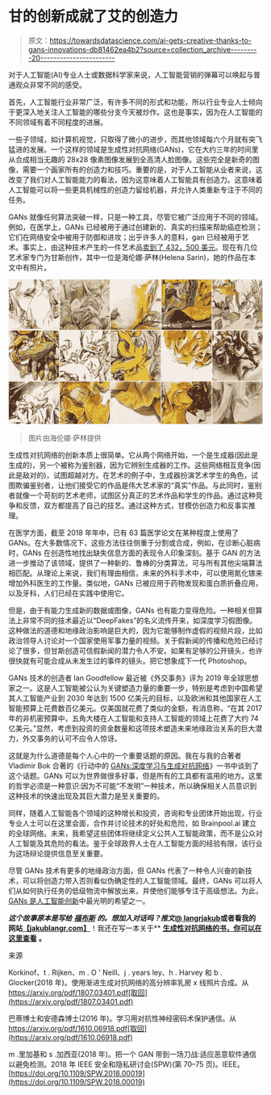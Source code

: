 # 甘的创新成就了艾的创造力

> 原文：<https://towardsdatascience.com/ai-gets-creative-thanks-to-gans-innovations-db81462ea4b2?source=collection_archive---------20----------------------->

对于人工智能(AI)专业人士或数据科学家来说，人工智能营销的弹幕可以唤起与普通观众非常不同的感受。

首先，人工智能行业非常广泛，有许多不同的形式和功能，所以行业专业人士倾向于更深入地关注人工智能的哪些分支今天被炒作。这也是事实，因为在人工智能的不同领域有着不同程度的进展。

一些子领域，如计算机视觉，只取得了微小的进步，而其他领域每六个月就有突飞猛进的发展。一个这样的领域是生成性对抗网络(GANs)，它在大约三年的时间里从合成相当无趣的 28x28 像素图像发展到全高清人脸图像。这些完全是新奇的图像，需要一个画家所有的创造力和技巧。重要的是，对于人工智能从业者来说，这改变了我们对人工智能能力的看法，因为这意味着人工智能具有创造力。这意味着人工智能可以将一些更具机械性的创造力留给机器，并允许人类重新专注于不同的任务。

GANs 就像任何算法突破一样，只是一种工具，尽管它被广泛应用于不同的领域。例如，在医学上，GANs 已经被用于通过创建新的、真实的扫描来帮助癌症检测；它们在网络安全中被用于防御和进攻；出乎许多人的意料，gan 已经被用于艺术。事实上，由这种技术产生的一件艺术品[卖到了 432，500 美元](https://www.forbes.com/sites/williamfalcon/2018/10/25/what-happens-now-that-an-ai-generated-painting-sold-for-432500/#49b653a1a41c)。现在有几位艺术家专门为甘斯创作，其中一位是海伦娜·萨林(Helena Sarin)，她的作品在本文中有照片。

![](img/e6562b1ca54166137710c2241092f2de.png)

> 图片由海伦娜·萨林提供

生成性对抗网络的创新本质上很简单。它从两个网络开始，一个是生成器(因此是生成的)，另一个被称为鉴别器，因为它辨别生成器的工作。这些网络相互竞争(因此是敌对的)，试图超越对方。在艺术的例子中，生成器扮演艺术学生的角色，试图欺骗鉴别者，让他们接受它的作品是伟大艺术家的“真实”作品。与此同时，鉴别者就像一个苛刻的艺术老师，试图区分真正的艺术作品和学生的作品。通过这种竞争和反馈，双方都提高了自己的技艺。通过这种方式，甘模仿创造力和反事实推理。

在医学方面，截至 2018 年年中，已有 63 篇医学论文在某种程度上使用了 GANs。在大多数情况下，这些方法往往侧重于分割或合成，例如，在诊断心脏病时，GANs 在创造性地找出缺失信息方面的表现令人印象深刻。基于 GAN 的方法进一步推动了该领域，提供了一种新的、鲁棒的分类算法，可与所有其他尖端算法相匹配。从理论上来说，我们有理由相信，未来的外科手术中，可以使用氮化镓来增加外科医生的工作量。类似地，GANs 已被应用于药物发现和蛋白质折叠应用，以及牙科，人们已经在实践中使用它。

但是，由于有能力生成新的数据或图像，GANs 也有能力变得危险。一种相关但算法上非常不同的技术最近以“DeepFakes”的名义流传开来，如深度学习假图像。这种做法的道德和地缘政治影响是巨大的，因为它能够制作虚假的视频片段，比如政治领导人讨论对一个国家使用军事力量的视频。关于假新闻的传播和危险已经讨论了很多，但甘斯创造可信假新闻的潜力令人不安。如果有足够的公开镜头，也许很快就有可能合成从未发生过的事件的镜头。把它想象成下一代 Photoshop。

GANs 技术的创造者 Ian Goodfellow 最近被《外交事务》评为 2019 年全球思想家之一。这是人工智能被公认为关键塑造力量的重要一步，特别是考虑到中国希望其人工智能产业到 2030 年达到 1500 亿美元的目标，以及欧洲和其他国家在人工智能预算上花费数百亿美元。仅美国就花费了类似的金额，有消息称，“在其 2017 年的非机密预算中，五角大楼在人工智能和支持人工智能的领域上花费了大约 74 亿美元。”显然，考虑到投资的资金数量和这项技术塑造未来地缘政治关系的巨大潜力，外交事务的认可不应令人惊讶。

这就是为什么道德是每个人心中的一个重要话题的原因。我在与我的合著者 Vladimir Bok 合著的《行动中的 [GANs:深度学习与生成对抗网络](http://bit.ly/gan-book-partners)》一书中谈到了这个话题。GANs 可以为世界做很多好事，但是所有的工具都有滥用的地方。这里的哲学必须是一种意识:因为不可能“不发明”一种技术，所以确保相关人员意识到这种技术的快速出现及其巨大潜力是至关重要的。

同样，随着人工智能各个领域的这种增长和投资，咨询和专业团体开始出现，行业专业人士可以在这里会面，合作并讨论技术的好处和危险，如 Brainpool.ai 建立的全球网络。未来，我希望这些团体将继续定义公共人工智能政策，而不是公众对人工智能及其危险的看法。鉴于全球政界人士在人工智能方面的经验有限，该行业为这场辩论提供信息至关重要。

尽管 GANs 技术有更多的地缘政治方面，但 GANs 代表了一种令人兴奋的新技术，可以将创造力带入否则看似伪确定性的人工智能领域。最终，GANs 可以将人们从如何执行任务的低级物流中解放出来，并使他们能够专注于高级想法。为此， [GANs 是人工智能创新](https://twitter.com/intent/tweet?url=http%3A%2F%2Fwww.forbes.com%2Fsites%2Fkasiaborowska%2F2019%2F02%2F15%2Fai-gets-creative-thanks-to-gans-innovations%2F&text=GANs%20are%20one%20of%20the%20brightest%20hopes%20in%20AI%20innovation)中最光明的希望之一。

***这个故事原本是写给*** [***福布斯***](https://www.forbes.com/sites/kasiaborowska/2019/02/15/ai-gets-creative-thanks-to-gans-innovations/) ***的。*想加入对话吗？推文**[**@ langrjakub**](https://twitter.com/langrjakub)**或者看我的网站**[【jakublangr.com】](http://jakublangr.com)**！我还在写一本关于** [**生成性对抗网络的书，你可以在这里查看**](https://www.manning.com/books/gans-in-action?a_aid=gans-action&a_bid=fd02700a) **。**

来源

Korkinof、t . Rijken、m . O ' Neill、j . years ley、h . Harvey 和 b . Glocker(2018 年)。使用渐进生成对抗网络的高分辨率乳房 x 线照片合成。从 https://arxiv.org/pdf/1807.03401.pdf[取回](https://arxiv.org/pdf/1807.03401.pdf)

巴蒂博士和安德森博士(2016 年)。学习用对抗性神经密码术保护通信。从 https://arxiv.org/pdf/1610.06918.pdf[取回](https://arxiv.org/pdf/1610.06918.pdf)

m .里加基和 s .加西亚(2018 年)。把一个 GAN 带到一场刀战:适应恶意软件通信以避免检测。2018 年 IEEE 安全和隐私研讨会(SPW)(第 70–75 页)。IEEE。[https://doi.org/10.1109/SPW.2018.00019](https://doi.org/10.1109/SPW.2018.00019)